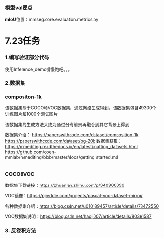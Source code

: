 ### 模型val要点

**mIoU**位置：mmseg.core.evaluation.metrics.py



# 7.23任务

### 1.编写验证部分代码

使用Inference_demo慢慢跑吧。。。



### 2.数据集

### compositon-1k

该数据集基于COCO和VOC数据集，通过网络生成得到，该数据集包含49300个训练图片和1000个测试图片

该数据集的生成方法大致为通过分离前景再融合到其它背景上得到

数据集介绍：
https://paperswithcode.com/dataset/composition-1k
https://paperswithcode.com/dataset/bg-20k
数据集获取：
https://mmediting.readthedocs.io/en/latest/matting_datasets.html
https://github.com/open-mmlab/mmediting/blob/master/docs/getting_started.md

```ruby

```

### COCO&VOC

数据集下载链接：https://zhuanlan.zhihu.com/p/340900096

VOC镜像：https://pjreddie.com/projects/pascal-voc-dataset-mirror/

各种数据集介绍：https://blog.csdn.net/u010189457/article/details/78472550

VOC数据集说明：https://blog.csdn.net/haoji007/article/details/80361587

### 3. 反卷积方法


